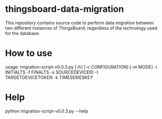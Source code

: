 # thingsboard-data-migration
This repository contains source code to perform data migration between two different instances of ThingsBoard, regardless of the technology used for the database.

# How to use
usage: migration-script-v0.0.3.py [-h] [-c CONFIGURATION] [-m MODE] -i 
       INITIALTS -f FINALTS -s SOURCEDEVICEID -t  
       TARGETDEVICETOKEN -k TIMESERIESKEY

# Help
python migration-script-v0.0.3.py --help
